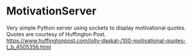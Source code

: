 # MotivationServer
Very simple Python server using sockets to display motivational quotes.
Quotes are courtesy of Huffington Post.
https://www.huffingtonpost.com/lolly-daskal-/100-motivational-quotes-t_b_4505356.html

